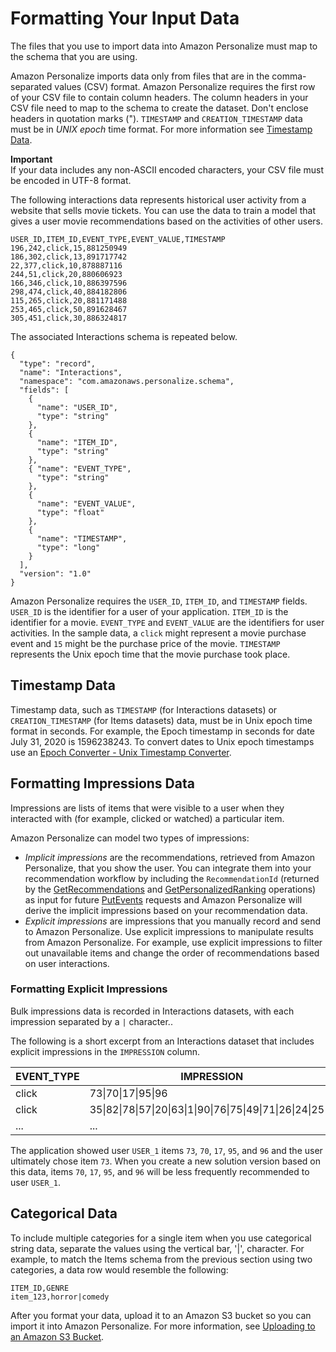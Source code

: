 # Formatting Your Input Data<a name="data-prep-formatting"></a>

The files that you use to import data into Amazon Personalize must map to the schema that you are using\.

Amazon Personalize imports data only from files that are in the comma\-separated values \(CSV\) format\. Amazon Personalize requires the first row of your CSV file to contain column headers\. The column headers in your CSV file need to map to the schema to create the dataset\. Don't enclose headers in quotation marks \("\)\. `TIMESTAMP` and `CREATION_TIMESTAMP` data must be in *UNIX epoch* time format\. For more information see [Timestamp Data](#timestamp-data)\. 

**Important**  
If your data includes any non\-ASCII encoded characters, your CSV file must be encoded in UTF\-8 format\.

The following interactions data represents historical user activity from a website that sells movie tickets\. You can use the data to train a model that gives a user movie recommendations based on the activities of other users\.

```
USER_ID,ITEM_ID,EVENT_TYPE,EVENT_VALUE,TIMESTAMP
196,242,click,15,881250949
186,302,click,13,891717742
22,377,click,10,878887116
244,51,click,20,880606923
166,346,click,10,886397596
298,474,click,40,884182806
115,265,click,20,881171488
253,465,click,50,891628467
305,451,click,30,886324817
```

The associated Interactions schema is repeated below\.

```
{
  "type": "record",
  "name": "Interactions",
  "namespace": "com.amazonaws.personalize.schema",
  "fields": [
    {
      "name": "USER_ID",
      "type": "string"
    },
    {
      "name": "ITEM_ID",
      "type": "string"
    },
    { "name": "EVENT_TYPE",
      "type": "string"
    },
    {
      "name": "EVENT_VALUE",
      "type": "float"
    },
    {
      "name": "TIMESTAMP",
      "type": "long"
    }
  ],
  "version": "1.0"
}
```

Amazon Personalize requires the `USER_ID`, `ITEM_ID`, and `TIMESTAMP` fields\. `USER_ID` is the identifier for a user of your application\. `ITEM_ID` is the identifier for a movie\. `EVENT_TYPE` and `EVENT_VALUE` are the identifiers for user activities\. In the sample data, a `click` might represent a movie purchase event and `15` might be the purchase price of the movie\. `TIMESTAMP` represents the Unix epoch time that the movie purchase took place\.

## Timestamp Data<a name="timestamp-data"></a>

 Timestamp data, such as `TIMESTAMP` \(for Interactions datasets\) or `CREATION_TIMESTAMP` \(for Items datasets\) data, must be in Unix epoch time format in seconds\. For example, the Epoch timestamp in seconds for date July 31, 2020 is 1596238243\. To convert dates to Unix epoch timestamps use an [Epoch Converter \- Unix Timestamp Converter](https://www.epochconverter.com)\. 

## Formatting Impressions Data<a name="data-prep-impressions-data"></a>

Impressions are lists of items that were visible to a user when they interacted with \(for example, clicked or watched\) a particular item\. 

 Amazon Personalize can model two types of impressions: 
+ *Implicit impressions* are the recommendations, retrieved from Amazon Personalize, that you show the user\. You can integrate them into your recommendation workflow by including the `RecommendationId` \(returned by the [GetRecommendations](API_RS_GetRecommendations.md) and [GetPersonalizedRanking](API_RS_GetPersonalizedRanking.md) operations\) as input for future [PutEvents](API_UBS_PutEvents.md) requests and Amazon Personalize will derive the implicit impressions based on your recommendation data\.
+ *Explicit impressions* are impressions that you manually record and send to Amazon Personalize\. Use explicit impressions to manipulate results from Amazon Personalize\. For example, use explicit impressions to filter out unavailable items and change the order of recommendations based on user interactions\.

### Formatting Explicit Impressions<a name="data-prep-including-explicit-impressions"></a>

Bulk impressions data is recorded in Interactions datasets, with each impression separated by a `|` character\.\. 

The following is a short excerpt from an Interactions dataset that includes explicit impressions in the `IMPRESSION` column\.


| EVENT\_TYPE | IMPRESSION | ITEM\_ID | TIMESTAMP | USER\_ID | 
| --- | --- | --- | --- | --- | 
| click |  73\|70\|17\|95\|96  | 73 |  1586731606  | USER\_1 | 
| click |  35\|82\|78\|57\|20\|63\|1\|90\|76\|75\|49\|71\|26\|24\|25\|6  | 35 |  1586735164  | USER\_2 | 
| \.\.\. | \.\.\. | \.\.\. | \.\.\. | \.\.\. | 

The application showed user `USER_1` items `73`, `70`, `17`, `95`, and `96` and the user ultimately chose item `73`\. When you create a new solution version based on this data, items `70`, `17`, `95`, and `96` will be less frequently recommended to user `USER_1`\.

## Categorical Data<a name="data-prep-formatting-categorical"></a>

To include multiple categories for a single item when you use categorical string data, separate the values using the vertical bar, '\|', character\. For example, to match the Items schema from the previous section using two categories, a data row would resemble the following:

```
ITEM_ID,GENRE
item_123,horror|comedy
```

After you format your data, upload it to an Amazon S3 bucket so you can import it into Amazon Personalize\. For more information, see [Uploading to an Amazon S3 Bucket](data-prep-upload-s3.md)\.